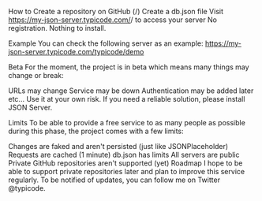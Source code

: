 How to
Create a repository on GitHub (<your-username>/<your-repo>)
Create a db.json file
Visit https://my-json-server.typicode.com/<your-username>/<your-repo> to access your server
No registration. Nothing to install.

Example
You can check the following server as an example:
https://my-json-server.typicode.com/typicode/demo

Beta
For the moment, the project is in beta which means many things may change or break:

URLs may change
Service may be down
Authentication may be added later
etc...
Use it at your own risk. If you need a reliable solution, please install JSON Server.

Limits
To be able to provide a free service to as many people as possible during this phase, the project comes with a few limits:

Changes are faked and aren't persisted (just like JSONPlaceholder)
Requests are cached (1 minute)
db.json has limits
All servers are public
Private GitHub repositories aren't supported (yet)
Roadmap
I hope to be able to support private repositories later and plan to improve this service regularly. To be notified of updates, you can follow me on Twitter @typicode.

